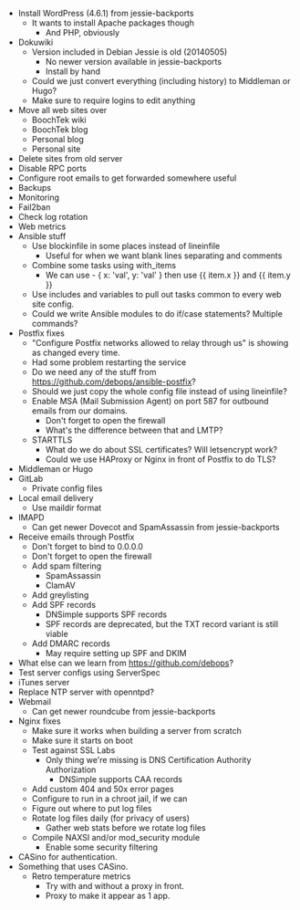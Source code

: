 * Install WordPress (4.6.1) from jessie-backports
    * It wants to install Apache packages though
        * And PHP, obviously
* Dokuwiki
    * Version included in Debian Jessie is old (20140505)
        * No newer version available in jessie-backports
        * Install by hand
    * Could we just convert everything (including history) to Middleman or Hugo?
    * Make sure to require logins to edit anything
* Move all web sites over
    * BoochTek wiki
    * BoochTek blog
    * Personal blog
    * Personal site
* Delete sites from old server
* Disable RPC ports
* Configure root emails to get forwarded somewhere useful
* Backups
* Monitoring
* Fail2ban
* Check log rotation
* Web metrics
* Ansible stuff
    * Use blockinfile in some places instead of lineinfile
        * Useful for when we want blank lines separating and comments
    * Combine some tasks using with_items
        * We can use - { x: 'val', y: 'val' } then use {{ item.x }} and {{ item.y }}
    * Use includes and variables to pull out tasks common to every web site config.
    * Could we write Ansible modules to do if/case statements? Multiple commands?
* Postfix fixes
    * "Configure Postfix networks allowed to relay through us" is showing as changed every time.
    * Had some problem restarting the service
    * Do we need any of the stuff from https://github.com/debops/ansible-postfix?
    * Should we just copy the whole config file instead of using lineinfile?
    * Enable MSA (Mail Submission Agent) on port 587 for outbound emails from our domains.
        * Don't forget to open the firewall
        * What's the difference between that and LMTP?
    * STARTTLS
        * What do we do about SSL certificates? Will letsencrypt work?
        * Could we use HAProxy or Nginx in front of Postfix to do TLS?
* Middleman or Hugo
* GitLab
    * Private config files
* Local email delivery
    * Use maildir format
* IMAPD
    * Can get newer Dovecot and SpamAssassin from jessie-backports
* Receive emails through Postfix
    * Don't forget to bind to 0.0.0.0
    * Don't forget to open the firewall
    * Add spam filtering
        * SpamAssassin
        * ClamAV
    * Add greylisting
    * Add SPF records
        * DNSimple supports SPF records
        * SPF records are deprecated, but the TXT record variant is still viable
    * Add DMARC records
        * May require setting up SPF and DKIM
* What else can we learn from https://github.com/debops?
* Test server configs using ServerSpec
* iTunes server
* Replace NTP server with openntpd?
* Webmail
    * Can get newer roundcube from jessie-backports
* Nginx fixes
    * Make sure it works when building a server from scratch
    * Make sure it starts on boot
    * Test against SSL Labs
        * Only thing we're missing is DNS Certification Authority Authorization
            * DNSimple supports CAA records
    * Add custom 404 and 50x error pages
    * Configure to run in a chroot jail, if we can
    * Figure out where to put log files
    * Rotate log files daily (for privacy of users)
        * Gather web stats before we rotate log files
    * Compile NAXSI and/or mod_security module
        * Enable some security filtering
* CASino for authentication.
* Something that uses CASino.
    * Retro temperature metrics
        * Try with and without a proxy in front.
        * Proxy to make it appear as 1 app.
